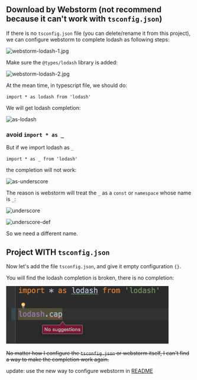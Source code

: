 Download by Webstorm (not recommend because it can't work with `tsconfig.json`)
-------------------------------------------------------------------------------

If there is no `tsconfig.json` file (you can delete/rename it from this project),
we can configure webstorm to complete lodash as following steps:

![webstorm-lodash-1.jpg](./images/webstorm-lodash-1.jpg)

Make sure the `@types/lodash` library is added:

![webstorm-lodash-2.jpg](./images/webstorm-lodash-2.jpg)

At the mean time, in typescript file, we should do:

```
import * as lodash from 'lodash'
```

We will get lodash completion:

![as-lodash](./images/as-lodash.jpg)

### avoid `import * as _`

But if we import lodash as `_`

```
import * as _ from 'lodash'
```

the completion will not work:

![as-underscore](./images/as-underscore.jpg)

The reason is webstorm will treat the `_` as a `const` or `namespace` whose name is `_`:

![underscore](./images/underscore.jpg)

![underscore-def](./images/underscore-def.jpg)

So we need a different name.

Project WITH `tsconfig.json`
----------------------------

Now let's add the file `tsconfig.json`, and give it empty configuration `{}`.

You will find the lodash completion is broken, there is no completion:

![webstorm-lodash-no-completion.jpg](./images/webstorm-lodash-no-completion.jpg)

<s>No matter how I configure the `tsconfig.json` or webstorm itself, I can't find a way to make the completion work again.</s>

update: use the new way to configure webstorm in [README](./README.md)
